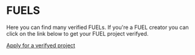 # FUELS
Here you can find many verified FUELs. If you're a FUEL creator you can click on the link below to get your FUEL project verifyed.

[Apply for a verifyed project](https://forms.gle/AuQpbe3TBFYSNRkM9)
